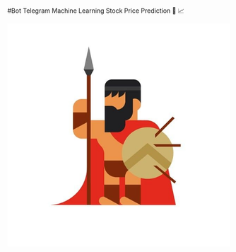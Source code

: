 #Bot Telegram Machine Learning Stock Price Prediction 🤖 📈 

<p align="center">
  <img src="./icon/logo-leonidas-flat.jpg" width="636" title="hover text">
</p>
